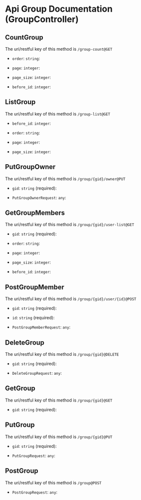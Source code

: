 
# Api Group Documentation (GroupController)


## CountGroup

The uri/restful key of this method is `/group-count@GET`

<!--beg l desc_CountGroup -->

<!--end l-->


+ `order`: `string`: 
    <!--beg l desc_CountGroup_order -->
    
    <!--end l-->

+ `page`: `integer`: 
    <!--beg l desc_CountGroup_page -->
    
    <!--end l-->

+ `page_size`: `integer`: 
    <!--beg l desc_CountGroup_page_size -->
    
    <!--end l-->

+ `before_id`: `integer`: 
    <!--beg l desc_CountGroup_before_id -->
    
    <!--end l-->



## ListGroup

The uri/restful key of this method is `/group-list@GET`

<!--beg l desc_ListGroup -->

<!--end l-->


+ `before_id`: `integer`: 
    <!--beg l desc_ListGroup_before_id -->
    
    <!--end l-->

+ `order`: `string`: 
    <!--beg l desc_ListGroup_order -->
    
    <!--end l-->

+ `page`: `integer`: 
    <!--beg l desc_ListGroup_page -->
    
    <!--end l-->

+ `page_size`: `integer`: 
    <!--beg l desc_ListGroup_page_size -->
    
    <!--end l-->



## PutGroupOwner

The uri/restful key of this method is `/group/{gid}/owner@PUT`

<!--beg l desc_PutGroupOwner -->

<!--end l-->


+ `gid`: `string` (required): 
    <!--beg l desc_PutGroupOwner_gid -->
    
    <!--end l-->

+ `PutGroupOwnerRequest`: `any`: 
    <!--beg l desc_PutGroupOwner_PutGroupOwnerRequest -->
    
    <!--end l-->



## GetGroupMembers

The uri/restful key of this method is `/group/{gid}/user-list@GET`

<!--beg l desc_GetGroupMembers -->

<!--end l-->


+ `gid`: `string` (required): 
    <!--beg l desc_GetGroupMembers_gid -->
    
    <!--end l-->

+ `order`: `string`: 
    <!--beg l desc_GetGroupMembers_order -->
    
    <!--end l-->

+ `page`: `integer`: 
    <!--beg l desc_GetGroupMembers_page -->
    
    <!--end l-->

+ `page_size`: `integer`: 
    <!--beg l desc_GetGroupMembers_page_size -->
    
    <!--end l-->

+ `before_id`: `integer`: 
    <!--beg l desc_GetGroupMembers_before_id -->
    
    <!--end l-->



## PostGroupMember

The uri/restful key of this method is `/group/{gid}/user/{id}@POST`

<!--beg l desc_PostGroupMember -->

<!--end l-->


+ `gid`: `string` (required): 
    <!--beg l desc_PostGroupMember_gid -->
    
    <!--end l-->

+ `id`: `string` (required): 
    <!--beg l desc_PostGroupMember_id -->
    
    <!--end l-->

+ `PostGroupMemberRequest`: `any`: 
    <!--beg l desc_PostGroupMember_PostGroupMemberRequest -->
    
    <!--end l-->



## DeleteGroup

The uri/restful key of this method is `/group/{gid}@DELETE`

<!--beg l desc_DeleteGroup -->

<!--end l-->


+ `gid`: `string` (required): 
    <!--beg l desc_DeleteGroup_gid -->
    
    <!--end l-->

+ `DeleteGroupRequest`: `any`: 
    <!--beg l desc_DeleteGroup_DeleteGroupRequest -->
    
    <!--end l-->



## GetGroup

The uri/restful key of this method is `/group/{gid}@GET`

<!--beg l desc_GetGroup -->

<!--end l-->


+ `gid`: `string` (required): 
    <!--beg l desc_GetGroup_gid -->
    
    <!--end l-->



## PutGroup

The uri/restful key of this method is `/group/{gid}@PUT`

<!--beg l desc_PutGroup -->

<!--end l-->


+ `gid`: `string` (required): 
    <!--beg l desc_PutGroup_gid -->
    
    <!--end l-->

+ `PutGroupRequest`: `any`: 
    <!--beg l desc_PutGroup_PutGroupRequest -->
    
    <!--end l-->



## PostGroup

The uri/restful key of this method is `/group@POST`

<!--beg l desc_PostGroup -->

<!--end l-->


+ `PostGroupRequest`: `any`: 
    <!--beg l desc_PostGroup_PostGroupRequest -->
    
    <!--end l-->



